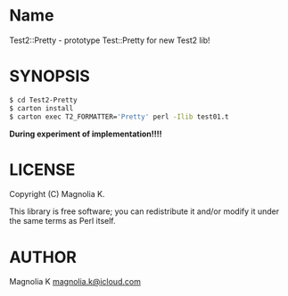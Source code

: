 # Name

Test2::Pretty - prototype Test::Pretty for new Test2 lib!

# SYNOPSIS

```sh
$ cd Test2-Pretty
$ carton install
$ carton exec T2_FORMATTER='Pretty' perl -Ilib test01.t
```

**During experiment of implementation!!!!**

# LICENSE

Copyright (C) Magnolia K.

This library is free software; you can redistribute it and/or modify
it under the same terms as Perl itself.

# AUTHOR

Magnolia K <magnolia.k@icloud.com>
